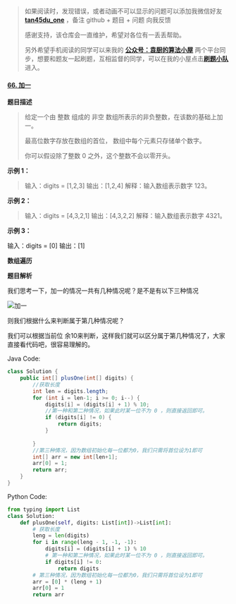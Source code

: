 > 如果阅读时，发现错误，或者动画不可以显示的问题可以添加我微信好友  **[tan45du_one](https://raw.githubusercontent.com/tan45du/tan45du.github.io/master/个人微信.15egrcgqd94w.jpg)** ，备注  github  + 题目 + 问题  向我反馈
>
> 感谢支持，该仓库会一直维护，希望对各位有一丢丢帮助。
>
> 另外希望手机阅读的同学可以来我的 <u>[**公众号：袁厨的算法小屋**](https://raw.githubusercontent.com/tan45du/test/master/微信图片_20210320152235.2pthdebvh1c0.png)</u> 两个平台同步，想要和题友一起刷题，互相监督的同学，可以在我的小屋点击<u>[**刷题小队**](https://raw.githubusercontent.com/tan45du/test/master/微信图片_20210320152235.2pthdebvh1c0.png)</u>进入。 
>

#### [66. 加一](https://leetcode-cn.com/problems/plus-one/)

**题目描述**

> 给定一个由 整数 组成的 非空 数组所表示的非负整数，在该数的基础上加一。
>
> 最高位数字存放在数组的首位， 数组中每个元素只存储单个数字。
>
> 你可以假设除了整数 0 之外，这个整数不会以零开头。

**示例 1：**

> 输入：digits = [1,2,3]
> 输出：[1,2,4]
> 解释：输入数组表示数字 123。

**示例 2：**

> 输入：digits = [4,3,2,1]
> 输出：[4,3,2,2]
> 解释：输入数组表示数字 4321。

**示例 3：**

输入：digits = [0]
输出：[1]

**数组遍历**

**题目解析**

我们思考一下，加一的情况一共有几种情况呢？是不是有以下三种情况

![加一](https://cdn.jsdelivr.net/gh/tan45du/github.io.phonto2@master/myphoto/加一.3lp9zidw61s0.png)

则我们根据什么来判断属于第几种情况呢？

我们可以根据当前位 余10来判断，这样我们就可以区分属于第几种情况了，大家直接看代码吧，很容易理解的。

Java Code:

```java
class Solution {
    public int[] plusOne(int[] digits) {
        //获取长度
        int len = digits.length;
        for (int i = len-1; i >= 0; i--) {
            digits[i] = (digits[i] + 1) % 10;
            //第一种和第二种情况，如果此时某一位不为 0 ，则直接返回即可。
            if (digits[i] != 0) {
                return digits;
            }
        
        }
        //第三种情况，因为数组初始化每一位都为0，我们只需将首位设为1即可
        int[] arr = new int[len+1]; 
        arr[0] = 1;
        return arr;
    }
}
```

Python Code:

```python
from typing import List
class Solution:
    def plusOne(self, digits: List[int])->List[int]:
        # 获取长度
        leng = len(digits)
        for i in range(leng - 1, -1, -1):
            digits[i] = (digits[i] + 1) % 10
            # 第一种和第二种情况，如果此时某一位不为 0 ，则直接返回即可。
            if digits[i] != 0:
                return digits
        # 第三种情况，因为数组初始化每一位都为0，我们只需将首位设为1即可
        arr = [0] * (leng + 1)
        arr[0] = 1
        return arr
```
